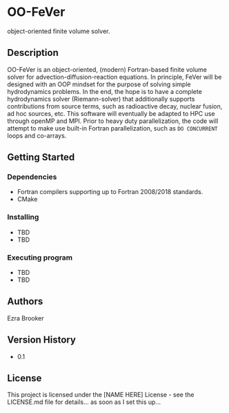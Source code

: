 # OO-FeVer

object-oriented finite volume solver.

## Description

OO-FeVer is an object-oriented, (modern) Fortran-based finite volume solver for advection-diffusion-reaction equations. In principle, FeVer will be designed with an OOP mindset for the purpose of solving simple hydrodynamics problems. In the end, the hope is to have a complete hydrodynamics solver (Riemann-solver) that additionally supports contributions from source terms, such as radioactive decay, nuclear fusion, ad hoc sources, etc. This software will eventually be adapted to HPC use through openMP and MPI. Prior to heavy duty parallelization, the code will attempt to make use built-in Fortran parallelization, such as `DO CONCURRENT` loops and co-arrays.

## Getting Started

### Dependencies

* Fortran compilers supporting up to Fortran 2008/2018 standards.
* CMake

### Installing

* TBD
* TBD

### Executing program

* TBD
* TBD


## Authors

Ezra Brooker

## Version History

* 0.1


## License

This project is licensed under the [NAME HERE] License - see the LICENSE.md file for details... as soon as I set this up...
